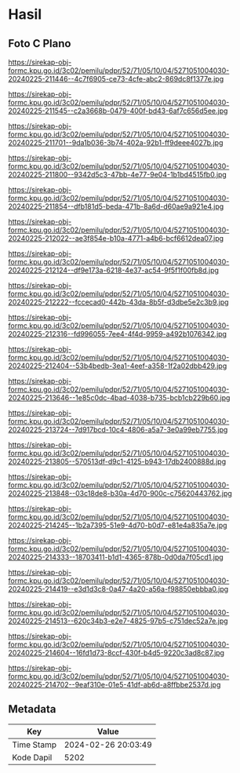 # Hasil

## Foto C Plano

https://sirekap-obj-formc.kpu.go.id/3c02/pemilu/pdpr/52/71/05/10/04/5271051004030-20240225-211446--4c7f6905-ce73-4cfe-abc2-869dc8f1377e.jpg

https://sirekap-obj-formc.kpu.go.id/3c02/pemilu/pdpr/52/71/05/10/04/5271051004030-20240225-211545--c2a3668b-0479-400f-bd43-6af7c656d5ee.jpg

https://sirekap-obj-formc.kpu.go.id/3c02/pemilu/pdpr/52/71/05/10/04/5271051004030-20240225-211701--9da1b036-3b74-402a-92b1-ff9deee4027b.jpg

https://sirekap-obj-formc.kpu.go.id/3c02/pemilu/pdpr/52/71/05/10/04/5271051004030-20240225-211800--9342d5c3-47bb-4e77-9e04-1b1bd4515fb0.jpg

https://sirekap-obj-formc.kpu.go.id/3c02/pemilu/pdpr/52/71/05/10/04/5271051004030-20240225-211854--dfb181d5-beda-471b-8a6d-d60ae9a921e4.jpg

https://sirekap-obj-formc.kpu.go.id/3c02/pemilu/pdpr/52/71/05/10/04/5271051004030-20240225-212022--ae3f854e-b10a-4771-a4b6-bcf6612dea07.jpg

https://sirekap-obj-formc.kpu.go.id/3c02/pemilu/pdpr/52/71/05/10/04/5271051004030-20240225-212124--df9e173a-6218-4e37-ac54-9f5f1f00fb8d.jpg

https://sirekap-obj-formc.kpu.go.id/3c02/pemilu/pdpr/52/71/05/10/04/5271051004030-20240225-212222--fccecad0-442b-43da-8b5f-d3dbe5e2c3b9.jpg

https://sirekap-obj-formc.kpu.go.id/3c02/pemilu/pdpr/52/71/05/10/04/5271051004030-20240225-212316--fd996055-7ee4-4f4d-9959-a492b1076342.jpg

https://sirekap-obj-formc.kpu.go.id/3c02/pemilu/pdpr/52/71/05/10/04/5271051004030-20240225-212404--53b4bedb-3ea1-4eef-a358-1f2a02dbb429.jpg

https://sirekap-obj-formc.kpu.go.id/3c02/pemilu/pdpr/52/71/05/10/04/5271051004030-20240225-213646--1e85c0dc-4bad-4038-b735-bcb1cb229b60.jpg

https://sirekap-obj-formc.kpu.go.id/3c02/pemilu/pdpr/52/71/05/10/04/5271051004030-20240225-213724--7d917bcd-10c4-4806-a5a7-3e0a99eb7755.jpg

https://sirekap-obj-formc.kpu.go.id/3c02/pemilu/pdpr/52/71/05/10/04/5271051004030-20240225-213805--570513df-d9c1-4125-b943-17db2400888d.jpg

https://sirekap-obj-formc.kpu.go.id/3c02/pemilu/pdpr/52/71/05/10/04/5271051004030-20240225-213848--03c18de8-b30a-4d70-900c-c75620443762.jpg

https://sirekap-obj-formc.kpu.go.id/3c02/pemilu/pdpr/52/71/05/10/04/5271051004030-20240225-214245--1b2a7395-51e9-4d70-b0d7-e81e4a835a7e.jpg

https://sirekap-obj-formc.kpu.go.id/3c02/pemilu/pdpr/52/71/05/10/04/5271051004030-20240225-214333--18703411-b1d1-4365-878b-0d0da7f05cd1.jpg

https://sirekap-obj-formc.kpu.go.id/3c02/pemilu/pdpr/52/71/05/10/04/5271051004030-20240225-214419--e3d1d3c8-0a47-4a20-a56a-f98850ebbba0.jpg

https://sirekap-obj-formc.kpu.go.id/3c02/pemilu/pdpr/52/71/05/10/04/5271051004030-20240225-214513--620c34b3-e2e7-4825-97b5-c751dec52a7e.jpg

https://sirekap-obj-formc.kpu.go.id/3c02/pemilu/pdpr/52/71/05/10/04/5271051004030-20240225-214604--16fd1d73-8ccf-430f-b4d5-9220c3ad8c87.jpg

https://sirekap-obj-formc.kpu.go.id/3c02/pemilu/pdpr/52/71/05/10/04/5271051004030-20240225-214702--9eaf310e-01e5-41df-ab6d-a8ffbbe2537d.jpg


## Metadata

| Key        | Value               |
| ---------- | ------------------- |
| Time Stamp | 2024-02-26 20:03:49 |
| Kode Dapil | 5202                |



